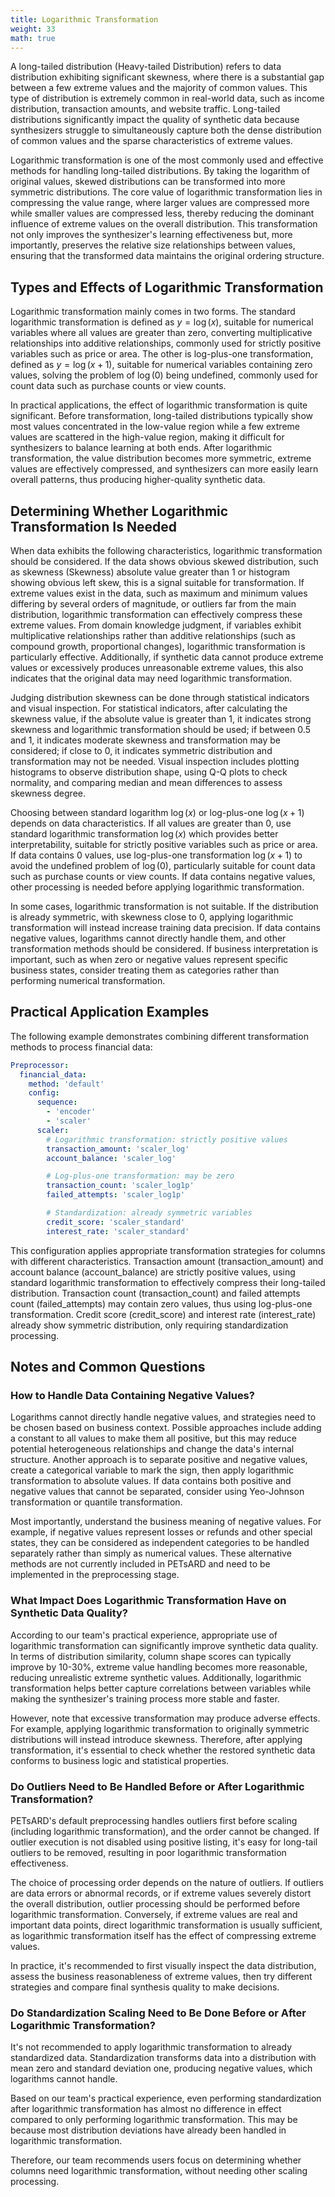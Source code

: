 ```yaml
---
title: Logarithmic Transformation
weight: 33
math: true
---
```


A long-tailed distribution (Heavy-tailed Distribution) refers to data distribution exhibiting significant skewness, where there is a substantial gap between a few extreme values and the majority of common values. This type of distribution is extremely common in real-world data, such as income distribution, transaction amounts, and website traffic. Long-tailed distributions significantly impact the quality of synthetic data because synthesizers struggle to simultaneously capture both the dense distribution of common values and the sparse characteristics of extreme values.

Logarithmic transformation is one of the most commonly used and effective methods for handling long-tailed distributions. By taking the logarithm of original values, skewed distributions can be transformed into more symmetric distributions. The core value of logarithmic transformation lies in compressing the value range, where larger values are compressed more while smaller values are compressed less, thereby reducing the dominant influence of extreme values on the overall distribution. This transformation not only improves the synthesizer's learning effectiveness but, more importantly, preserves the relative size relationships between values, ensuring that the transformed data maintains the original ordering structure.

## Types and Effects of Logarithmic Transformation

Logarithmic transformation mainly comes in two forms. The standard logarithmic transformation is defined as $y = \log(x)$, suitable for numerical variables where all values are greater than zero, converting multiplicative relationships into additive relationships, commonly used for strictly positive variables such as price or area. The other is log-plus-one transformation, defined as $y = \log(x + 1)$, suitable for numerical variables containing zero values, solving the problem of $\log(0)$ being undefined, commonly used for count data such as purchase counts or view counts.

In practical applications, the effect of logarithmic transformation is quite significant. Before transformation, long-tailed distributions typically show most values concentrated in the low-value region while a few extreme values are scattered in the high-value region, making it difficult for synthesizers to balance learning at both ends. After logarithmic transformation, the value distribution becomes more symmetric, extreme values are effectively compressed, and synthesizers can more easily learn overall patterns, thus producing higher-quality synthetic data.

## Determining Whether Logarithmic Transformation Is Needed

When data exhibits the following characteristics, logarithmic transformation should be considered. If the data shows obvious skewed distribution, such as skewness (Skewness) absolute value greater than 1 or histogram showing obvious left skew, this is a signal suitable for transformation. If extreme values exist in the data, such as maximum and minimum values differing by several orders of magnitude, or outliers far from the main distribution, logarithmic transformation can effectively compress these extreme values. From domain knowledge judgment, if variables exhibit multiplicative relationships rather than additive relationships (such as compound growth, proportional changes), logarithmic transformation is particularly effective. Additionally, if synthetic data cannot produce extreme values or excessively produces unreasonable extreme values, this also indicates that the original data may need logarithmic transformation.

Judging distribution skewness can be done through statistical indicators and visual inspection. For statistical indicators, after calculating the skewness value, if the absolute value is greater than 1, it indicates strong skewness and logarithmic transformation should be used; if between 0.5 and 1, it indicates moderate skewness and transformation may be considered; if close to 0, it indicates symmetric distribution and transformation may not be needed. Visual inspection includes plotting histograms to observe distribution shape, using Q-Q plots to check normality, and comparing median and mean differences to assess skewness degree.

Choosing between standard logarithm $\log(x)$ or log-plus-one $\log(x+1)$ depends on data characteristics. If all values are greater than 0, use standard logarithmic transformation $\log(x)$ which provides better interpretability, suitable for strictly positive variables such as price or area. If data contains 0 values, use log-plus-one transformation $\log(x+1)$ to avoid the undefined problem of $\log(0)$, particularly suitable for count data such as purchase counts or view counts. If data contains negative values, other processing is needed before applying logarithmic transformation.

In some cases, logarithmic transformation is not suitable. If the distribution is already symmetric, with skewness close to 0, applying logarithmic transformation will instead increase training data precision. If data contains negative values, logarithms cannot directly handle them, and other transformation methods should be considered. If business interpretation is important, such as when zero or negative values represent specific business states, consider treating them as categories rather than performing numerical transformation.

## Practical Application Examples

The following example demonstrates combining different transformation methods to process financial data:

```yaml
Preprocessor:
  financial_data:
    method: 'default'
    config:
      sequence:
        - 'encoder'
        - 'scaler'
      scaler:
        # Logarithmic transformation: strictly positive values
        transaction_amount: 'scaler_log'
        account_balance: 'scaler_log'

        # Log-plus-one transformation: may be zero
        transaction_count: 'scaler_log1p'
        failed_attempts: 'scaler_log1p'

        # Standardization: already symmetric variables
        credit_score: 'scaler_standard'
        interest_rate: 'scaler_standard'
```

This configuration applies appropriate transformation strategies for columns with different characteristics. Transaction amount (transaction_amount) and account balance (account_balance) are strictly positive values, using standard logarithmic transformation to effectively compress their long-tailed distribution. Transaction count (transaction_count) and failed attempts count (failed_attempts) may contain zero values, thus using log-plus-one transformation. Credit score (credit_score) and interest rate (interest_rate) already show symmetric distribution, only requiring standardization processing.

## Notes and Common Questions

### How to Handle Data Containing Negative Values?

Logarithms cannot directly handle negative values, and strategies need to be chosen based on business context. Possible approaches include adding a constant to all values to make them all positive, but this may reduce potential heterogeneous relationships and change the data's internal structure. Another approach is to separate positive and negative values, create a categorical variable to mark the sign, then apply logarithmic transformation to absolute values. If data contains both positive and negative values that cannot be separated, consider using Yeo-Johnson transformation or quantile transformation.

Most importantly, understand the business meaning of negative values. For example, if negative values represent losses or refunds and other special states, they can be considered as independent categories to be handled separately rather than simply as numerical values. These alternative methods are not currently included in PETsARD and need to be implemented in the preprocessing stage.

### What Impact Does Logarithmic Transformation Have on Synthetic Data Quality?

According to our team's practical experience, appropriate use of logarithmic transformation can significantly improve synthetic data quality. In terms of distribution similarity, column shape scores can typically improve by 10-30%, extreme value handling becomes more reasonable, reducing unrealistic extreme synthetic values. Additionally, logarithmic transformation helps better capture correlations between variables while making the synthesizer's training process more stable and faster.

However, note that excessive transformation may produce adverse effects. For example, applying logarithmic transformation to originally symmetric distributions will instead introduce skewness. Therefore, after applying transformation, it's essential to check whether the restored synthetic data conforms to business logic and statistical properties.

### Do Outliers Need to Be Handled Before or After Logarithmic Transformation?

PETsARD's default preprocessing handles outliers first before scaling (including logarithmic transformation), and the order cannot be changed. If outlier execution is not disabled using positive listing, it's easy for long-tail outliers to be removed, resulting in poor logarithmic transformation effectiveness.

The choice of processing order depends on the nature of outliers. If outliers are data errors or abnormal records, or if extreme values severely distort the overall distribution, outlier processing should be performed before logarithmic transformation. Conversely, if extreme values are real and important data points, direct logarithmic transformation is usually sufficient, as logarithmic transformation itself has the effect of compressing extreme values.

In practice, it's recommended to first visually inspect the data distribution, assess the business reasonableness of extreme values, then try different strategies and compare final synthesis quality to make decisions.

### Do Standardization Scaling Need to Be Done Before or After Logarithmic Transformation?

It's not recommended to apply logarithmic transformation to already standardized data. Standardization transforms data into a distribution with mean zero and standard deviation one, producing negative values, which logarithms cannot handle.

Based on our team's practical experience, even performing standardization after logarithmic transformation has almost no difference in effect compared to only performing logarithmic transformation. This may be because most distribution deviations have already been handled in logarithmic transformation.

Therefore, our team recommends users focus on determining whether columns need logarithmic transformation, without needing other scaling processing.